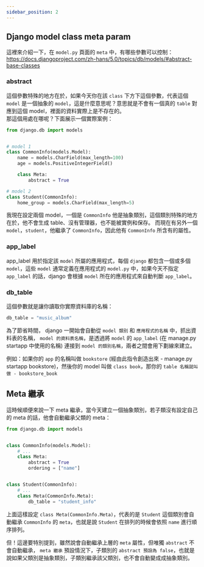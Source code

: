 ```yaml
---
sidebar_position: 2
---
```


## Django model class meta param

這裡來介紹一下，在 `model.py` 頁面的 `meta` 中，有哪些參數可以控制：
https://docs.djangoproject.com/zh-hans/5.0/topics/db/models/#abstract-base-classes

### abstract

這個參數特殊的地方在於，如果今天你在該 `class` 下方下這個參數，代表這個 `model` 是一個抽象的 `model`，這是什麼意思呢？意思就是不會有一個真的 `table` 對應到這個 model，裡面的資料實際上是不存在的。  
那這個用處在哪呢？下面展示一個實際案例：     

```py
from django.db import models


# model 1
class CommonInfo(models.Model):
    name = models.CharField(max_length=100)
    age = models.PositiveIntegerField()

    class Meta:
        abstract = True

# model 2
class Student(CommonInfo):
    home_group = models.CharField(max_length=5)
```

我現在設定兩個 model，一個是 `CommonInfo` 他是抽象類別，這個類別特殊的地方在於，他不會生成 table、沒有管理器，也不能被實例和保存。
而現在有另外一個 `model`，`student`，他繼承了 `CommonInfo`，因此他有 `CommonInfo` 所含有的屬性。



### app_label

app_label 用於指定該 `model` 所屬的應用程式，每個 `django` 都包含一個或多個 `model`，這些 `model` 通常定義在應用程式的 `model.py` 中，如果今天不指定 `app_label` 的話，django 會根據 `model` 所在的應用程式來自動判斷 `app_label`。  




### db_table

這個參數就是讓你讀取你實際資料庫的名稱：

```py
db_table = "music_album"
```

為了節省時間， django 一開始會自動從 `model 類別` 和 `應用程式的名稱` 中，抓出資料表的名稱， `model 的資料表名稱`，是透過將 `model` 的 `app_label` (在 manage.py startapp 中使用的名稱) 連接到 `model 的類別名稱`，兩者之間會用下劃線來建立。


例如：如果你的 `app` 的名稱叫做 `bookstore` (經由此指令創造出來 - manage.py startapp bookstore)，然後你的 model 叫做 `class book`，那你的 `table 名稱就叫做 - bookstore_book`



## Meta 繼承

這時候順便來說一下 meta 繼承，當今天建立一個抽象類別，若子類沒有設定自己的 meta 的話，他會自動繼承父類的 meta：

```py
from django.db import models


class CommonInfo(models.Model):
    # ...
    class Meta:
        abstract = True
        ordering = ["name"]


class Student(CommonInfo):
    # ...
    class Meta(CommonInfo.Meta):
        db_table = "student_info"
```

上面這樣設定 `class Meta(CommonInfo.Meta)`，代表的是 `Student` 這個類別會自動繼承 `CommonInfo` 的 `meta`，也就是說 `Student` 在排列的時候會依照 `name` 進行順序排列。    
     
但！這邊要特別提到，雖然說會自動繼承上層的 `meta` 屬性，但唯獨 `abstract` 不會自動繼承， `meta 繼承` 預設情況下，子類別的 `abstract 預設為 false`，也就是說如果父類別是抽象類別，子類別繼承該父類別，也不會自動變成成抽象類別。  






<!-- 整個流程的跑法 -->
<!-- 1. 先到 -->